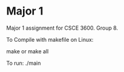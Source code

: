 # Major 1

Major 1 assignment for CSCE 3600. Group 8.


To Compile with makefile on Linux:

make or make all

To run: ./main
